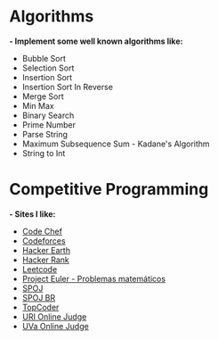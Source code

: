 # Algorithms

**- Implement some well known algorithms like:**

- Bubble Sort
- Selection Sort
- Insertion Sort
- Insertion Sort In Reverse
- Merge Sort
- Min Max
- Binary Search
- Prime Number
- Parse String
- Maximum Subsequence Sum - Kadane's Algorithm
- String to Int

# Competitive Programming

**- Sites I like:**

- [Code Chef](https://www.codechef.com/)
- [Codeforces](codeforces.com)
- [Hacker Earth](https://www.hackerearth.com/)
- [Hacker Rank](https://www.hackerrank.com/)
- [Leetcode](https://leetcode.com)
- [Project Euler - Problemas matemáticos](https://projecteuler.net/)
- [SPOJ](http://www.spoj.com/)
- [SPOJ BR](http://br.spoj.com/)
- [TopCoder](https://www.topcoder.com/)
- [URI Online Judge](urionlinejudge.com.br)
- [UVa Online Judge](https://uva.onlinejudge.org/)
